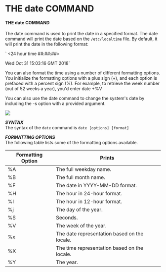 # THE date COMMAND

#### THE date COMMAND

The date command is used to print the date in a specified format. The date command will print the date based on the `/etc/localtime` file. By default, it will print the date in the following format:

`<day of week> <month> <day> <24 hour time ##:##:##> <time zone> <year>

Wed Oct 31 15:03:16 GMT 2018` 

You can also format the time using a number of different formatting options. You initialize the formatting options with a plus sign (+), and each option is prefaced with a percent sign (%). For example, to retrieve the week number (out of 52 weeks a year), you'd enter date +%V

You can also use the date command to change the system's date by including the -s option with a provided argument.

![](datecommand.png)


**_SYNTAX_**  
The syntax of the `date` command is `date [options] [format]`

**_FORMATTING OPTIONS_**  
The following table lists some of the formatting options available.

Formatting Option | Prints
----- | ----
%A | The full weekday name.
%B | The full month name.
%F | The date in YYYY-MM-DD format.
%H | The hour in 24-hour format.
%I | The hour in 12-hour format.
%j | The day of the year.
%S | Seconds.
%V | The week of the year.
%x | The date representation based on the locale.
%X | The time representation based on the locale.
%Y | The year.